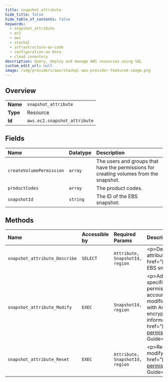 ```yaml
---
title: snapshot_attribute
hide_title: false
hide_table_of_contents: false
keywords:
  - snapshot_attribute
  - ec2
  - aws    
  - stackql
  - infrastructure-as-code
  - configuration-as-data
  - cloud inventory
description: Query, deploy and manage AWS resources using SQL
custom_edit_url: null
image: /img/providers/aws/stackql-aws-provider-featured-image.png
---
```

  
    

## Overview
<table><tbody>
<tr><td><b>Name</b></td><td><code>snapshot_attribute</code></td></tr>
<tr><td><b>Type</b></td><td>Resource</td></tr>
<tr><td><b>Id</b></td><td><code>aws.ec2.snapshot_attribute</code></td></tr>
</tbody></table>

## Fields
| Name | Datatype | Description |
|:-----|:---------|:------------|
| `createVolumePermission` | `array` | The users and groups that have the permissions for creating volumes from the snapshot. |
| `productCodes` | `array` | The product codes. |
| `snapshotId` | `string` | The ID of the EBS snapshot. |
## Methods
| Name | Accessible by | Required Params | Description |
|:-----|:--------------|:----------------|:------------|
| `snapshot_attribute_Describe` | `SELECT` | `Attribute, SnapshotId, region` | &lt;p&gt;Describes the specified attribute of the specified snapshot. You can specify only one attribute at a time.&lt;/p&gt; &lt;p&gt;For more information about EBS snapshots, see &lt;a href="https://docs.aws.amazon.com/AWSEC2/latest/UserGuide/EBSSnapshots.html"&gt;Amazon EBS snapshots&lt;/a&gt; in the &lt;i&gt;Amazon Elastic Compute Cloud User Guide&lt;/i&gt;.&lt;/p&gt; |
| `snapshot_attribute_Modify` | `EXEC` | `SnapshotId, region` | &lt;p&gt;Adds or removes permission settings for the specified snapshot. You may add or remove specified Amazon Web Services account IDs from a snapshot's list of create volume permissions, but you cannot do both in a single operation. If you need to both add and remove account IDs for a snapshot, you must use multiple operations. You can make up to 500 modifications to a snapshot in a single operation.&lt;/p&gt; &lt;p&gt;Encrypted snapshots and snapshots with Amazon Web Services Marketplace product codes cannot be made public. Snapshots encrypted with your default KMS key cannot be shared with other accounts.&lt;/p&gt; &lt;p&gt;For more information about modifying snapshot permissions, see &lt;a href="https://docs.aws.amazon.com/AWSEC2/latest/UserGuide/ebs-modifying-snapshot-permissions.html"&gt;Share a snapshot&lt;/a&gt; in the &lt;i&gt;Amazon Elastic Compute Cloud User Guide&lt;/i&gt;.&lt;/p&gt; |
| `snapshot_attribute_Reset` | `EXEC` | `Attribute, SnapshotId, region` | &lt;p&gt;Resets permission settings for the specified snapshot.&lt;/p&gt; &lt;p&gt;For more information about modifying snapshot permissions, see &lt;a href="https://docs.aws.amazon.com/AWSEC2/latest/UserGuide/ebs-modifying-snapshot-permissions.html"&gt;Share a snapshot&lt;/a&gt; in the &lt;i&gt;Amazon Elastic Compute Cloud User Guide&lt;/i&gt;.&lt;/p&gt; |
